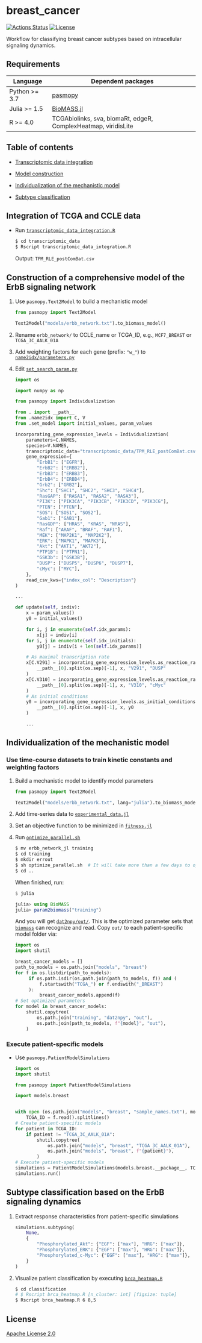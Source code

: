 # breast_cancer

[![Actions Status](https://github.com/pasmopy/breast_cancer/workflows/Tests/badge.svg)](https://github.com/pasmopy/breast_cancer/actions)
[![License](https://img.shields.io/badge/License-Apache%202.0-green.svg)](https://opensource.org/licenses/Apache-2.0)

Workflow for classifying breast cancer subtypes based on intracellular signaling dynamics.

## Requirements

| Language      | Dependent packages                                             |
| ------------- | -------------------------------------------------------------- |
| Python >= 3.7 | [pasmopy](https://github.com/pasmopy/pasmopy)                  |
| Julia >= 1.5  | [BioMASS.jl](https://github.com/himoto/BioMASS.jl)             |
| R >= 4.0      | TCGAbiolinks, sva, biomaRt, edgeR, ComplexHeatmap, viridisLite |

## Table of contents

- [Transcriptomic data integration](#integration-of-tcga-and-ccle-data)

- [Model construction](#construction-of-a-comprehensive-model-of-the-ErbB-signaling-network)

- [Individualization of the mechanistic model](#individualization-of-the-mechanistic-model)

- [Subtype classification](#subtype-classification-based-on-the-ErbB-signaling-dynamics)

## Integration of TCGA and CCLE data

- Run [`transcriptomic_data_integration.R`](transcriptomic_data/transcriptomic_data_integration.R)

  ```bash
  $ cd transcriptomic_data
  $ Rscript transcriptomic_data_integration.R
  ```

  Output: `TPM_RLE_postComBat.csv`

## Construction of a comprehensive model of the ErbB signaling network

1. Use `pasmopy.Text2Model` to build a mechanistic model

   ```python
   from pasmopy import Text2Model

   Text2Model("models/erbb_network.txt").to_biomass_model()
   ```

1. Rename `erbb_network/` to CCLE_name or TCGA_ID, e.g., `MCF7_BREAST` or `TCGA_3C_AALK_01A`

1. Add weighting factors for each gene (prefix: `"w_"`) to [`name2idx/parameters.py`](models/breast/TCGA_3C_AALK_01A/name2idx/parameters.py)

1. Edit [`set_search_param.py`](models/breast/TCGA_3C_AALK_01A/set_search_param.py)

   ```python
   import os

   import numpy as np

   from pasmopy import Individualization

   from . import __path__
   from .name2idx import C, V
   from .set_model import initial_values, param_values

   incorporating_gene_expression_levels = Individualization(
       parameters=C.NAMES,
       species=V.NAMES,
       transcriptomic_data="transcriptomic_data/TPM_RLE_postComBat.csv",
       gene_expression={
           "ErbB1": ["EGFR"],
           "ErbB2": ["ERBB2"],
           "ErbB3": ["ERBB3"],
           "ErbB4": ["ERBB4"],
           "Grb2": ["GRB2"],
           "Shc": ["SHC1", "SHC2", "SHC3", "SHC4"],
           "RasGAP": ["RASA1", "RASA2", "RASA3"],
           "PI3K": ["PIK3CA", "PIK3CB", "PIK3CD", "PIK3CG"],
           "PTEN": ["PTEN"],
           "SOS": ["SOS1", "SOS2"],
           "Gab1": ["GAB1"],
           "RasGDP": ["HRAS", "KRAS", "NRAS"],
           "Raf": ["ARAF", "BRAF", "RAF1"],
           "MEK": ["MAP2K1", "MAP2K2"],
           "ERK": ["MAPK1", "MAPK3"],
           "Akt": ["AKT1", "AKT2"],
           "PTP1B": ["PTPN1"],
           "GSK3b": ["GSK3B"],
           "DUSP": ["DUSP5", "DUSP6", "DUSP7"],
           "cMyc": ["MYC"],
       },
       read_csv_kws={"index_col": "Description"}
   )

   ...

   def update(self, indiv):
       x = param_values()
       y0 = initial_values()

       for i, j in enumerate(self.idx_params):
           x[j] = indiv[i]
       for i, j in enumerate(self.idx_initials):
           y0[j] = indiv[i + len(self.idx_params)]

       # As maximal transcription rate
       x[C.V291] = incorporating_gene_expression_levels.as_reaction_rate(
           __path__[0].split(os.sep)[-1], x, "V291", "DUSP"
       )
       x[C.V310] = incorporating_gene_expression_levels.as_reaction_rate(
           __path__[0].split(os.sep)[-1], x, "V310", "cMyc"
       )
       # As initial conditions
       y0 = incorporating_gene_expression_levels.as_initial_conditions(
           __path__[0].split(os.sep)[-1], x, y0
       )

       ...
   ```

## Individualization of the mechanistic model

### Use time-course datasets to train kinetic constants and weighting factors

1. Build a mechanistic model to identify model parameters

   ```python
   from pasmopy import Text2Model

   Text2Model("models/erbb_network.txt", lang="julia").to_biomass_model()
   ```

1. Add time-series data to [`experimental_data.jl`](training/erbb_network_jl/experimental_data.jl)

1. Set an objective function to be minimized in [`fitness.jl`](training/erbb_network_jl/fitness.jl)

1. Run [`optimize_parallel.sh`](training/optimize_parallel.sh)

   ```bash
   $ mv erbb_network_jl training
   $ cd training
   $ mkdir errout
   $ sh optimize_parallel.sh  # It will take more than a few days to optimize parameters.
   $ cd ..
   ```

   When finished, run:

   ```julia
   $ julia

   julia> using BioMASS
   julia> param2biomass("training")
   ```

   And you will get [`dat2npy/out/`](https://github.com/pasmopy/breast_cancer/tree/master/training/erbb_network_jl/dat2npy/out).
   This is the optimized parameter sets that [`biomass`](https://github.com/okadalabipr/biomass) can recognize and read.
   Copy `out/` to each patient-specific model folder via:

   ```python
   import os
   import shutil

   breast_cancer_models = []
   path_to_models = os.path.join("models", "breast")
   for f in os.listdir(path_to_models):
        if os.path.isdir(os.path.join(path_to_models, f)) and (
            f.startswith("TCGA_") or f.endswith("_BREAST")
        ):
            breast_cancer_models.append(f)
   # Set optimized parameters
   for model in breast_cancer_models:
       shutil.copytree(
           os.path.join("training", "dat2npy", "out"),
           os.path.join(path_to_models, f"{model}", "out"),
       )
   ```

### Execute patient-specific models

- Use `pasmopy.PatientModelSimulations`

  ```python
  import os
  import shutil

  from pasmopy import PatientModelSimulations

  import models.breast


  with open (os.path.join("models", "breast", "sample_names.txt"), mode="r") as f:
      TCGA_ID = f.read().splitlines()
  # Create patient-specific models
  for patient in TCGA_ID:
      if patient != "TCGA_3C_AALK_01A":
          shutil.copytree(
              os.path.join("models", "breast", "TCGA_3C_AALK_01A"),
              os.path.join("models", "breast", f"{patient}"),
          )
  # Execute patient-specific models
  simulations = PatientModelSimulations(models.breast.__package__, TCGA_ID)
  simulations.run()
  ```

## Subtype classification based on the ErbB signaling dynamics

1. Extract response characteristics from patient-specific simulations

   ```python
   simulations.subtyping(
       None,
       {
           "Phosphorylated_Akt": {"EGF": ["max"], "HRG": ["max"]},
           "Phosphorylated_ERK": {"EGF": ["max"], "HRG": ["max"]},
           "Phosphorylated_c-Myc": {"EGF": ["max"], "HRG": ["max"]},
       }
   )
   ```

1. Visualize patient classification by executing [`brca_heatmap.R`](classification/brca_heatmap.R)

   ```bash
   $ cd classification
   # $ Rscript brca_heatmap.R [n_cluster: int] [figsize: tuple]
   $ Rscript brca_heatmap.R 6 8,5
   ```

## License

[Apache License 2.0](https://github.com/pasmopy/breast_cancer/blob/master/LICENSE)
